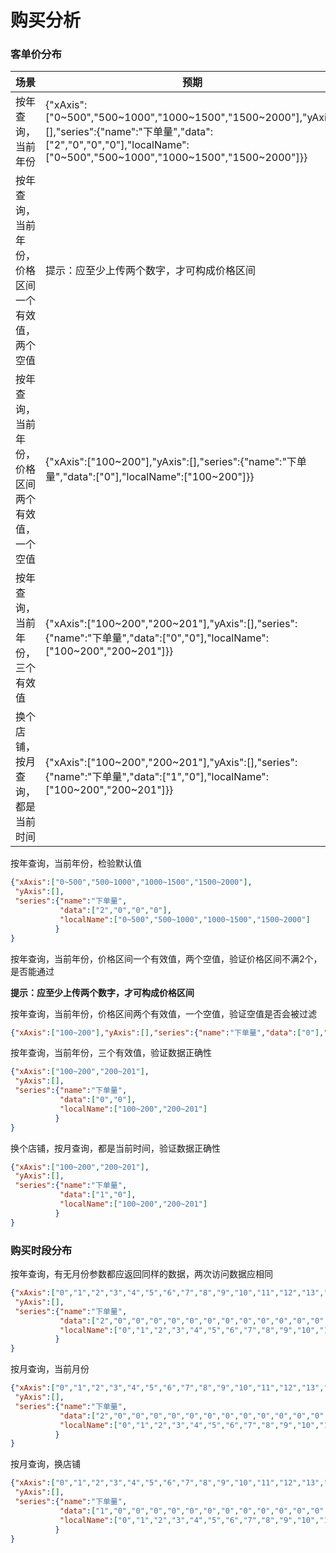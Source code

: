 # 购买分析

### 客单价分布

| 场景                                             | 预期                                                         | 备注                            |
| ------------------------------------------------ | ------------------------------------------------------------ | ------------------------------- |
| 按年查询，当前年份                               | {"xAxis":["0~500","500~1000","1000~1500","1500~2000"],"yAxis":[],"series":{"name":"下单量","data":["2","0","0","0"],"localName":["0~500","500~1000","1000~1500","1500~2000"]}} | 检验默认值                      |
| 按年查询，当前年份，价格区间一个有效值，两个空值 | 提示：应至少上传两个数字，才可构成价格区间                   | 验证价格区间不满2个，是否能通过 |
| 按年查询，当前年份，价格区间两个有效值，一个空值 | {"xAxis":["100~200"],"yAxis":[],"series":{"name":"下单量","data":["0"],"localName":["100~200"]}} | 验证空值是否会被过滤            |
| 按年查询，当前年份，三个有效值                   | {"xAxis":["100~200","200~201"],"yAxis":[],"series":{"name":"下单量","data":["0","0"],"localName":["100~200","200~201"]}} | 验证数据正确性                  |
| 换个店铺，按月查询，都是当前时间                 | {"xAxis":["100~200","200~201"],"yAxis":[],"series":{"name":"下单量","data":["1","0"],"localName":["100~200","200~201"]}} | 验证数据正确性                  |

按年查询，当前年份，检验默认值

```json
{"xAxis":["0~500","500~1000","1000~1500","1500~2000"],
 "yAxis":[],
 "series":{"name":"下单量",
           "data":["2","0","0","0"],
           "localName":["0~500","500~1000","1000~1500","1500~2000"]
          }
}
```

按年查询，当前年份，价格区间一个有效值，两个空值，验证价格区间不满2个，是否能通过

**提示：应至少上传两个数字，才可构成价格区间**

按年查询，当前年份，价格区间两个有效值，一个空值，验证空值是否会被过滤

```json
{"xAxis":["100~200"],"yAxis":[],"series":{"name":"下单量","data":["0"],"localName":["100~200"]}}
```

按年查询，当前年份，三个有效值，验证数据正确性

```json
{"xAxis":["100~200","200~201"],
 "yAxis":[],
 "series":{"name":"下单量",
           "data":["0","0"],
           "localName":["100~200","200~201"]
          }
}
```

换个店铺，按月查询，都是当前时间，验证数据正确性

```json
{"xAxis":["100~200","200~201"],
 "yAxis":[],
 "series":{"name":"下单量",
           "data":["1","0"],
           "localName":["100~200","200~201"]
          }
}
```

### 购买时段分布

按年查询，有无月份参数都应返回同样的数据，两次访问数据应相同

```json
{"xAxis":["0","1","2","3","4","5","6","7","8","9","10","11","12","13","14","15","16","17","18","19","20","21","22","23"],
 "yAxis":[],
 "series":{"name":"下单量",
           "data":["2","0","0","0","0","0","0","0","0","0","0","0","0","0","0","0","0","0","0","0","0","0","0","0"],
           "localName":["0","1","2","3","4","5","6","7","8","9","10","11","12","13","14","15","16","17","18","19","20","21","22","23"]
          }
}
```

按月查询，当前月份

```json
{"xAxis":["0","1","2","3","4","5","6","7","8","9","10","11","12","13","14","15","16","17","18","19","20","21","22","23"],
 "yAxis":[],
 "series":{"name":"下单量",
           "data":["2","0","0","0","0","0","0","0","0","0","0","0","0","0","0","0","0","0","0","0","0","0","0","0"],
           "localName":["0","1","2","3","4","5","6","7","8","9","10","11","12","13","14","15","16","17","18","19","20","21","22","23"]
          }
}
```

按月查询，换店铺

```json
{"xAxis":["0","1","2","3","4","5","6","7","8","9","10","11","12","13","14","15","16","17","18","19","20","21","22","23"],
 "yAxis":[],
 "series":{"name":"下单量",
           "data":["1","0","0","0","0","0","0","0","0","0","0","0","0","0","0","0","0","0","0","0","0","0","0","0"],
           "localName":["0","1","2","3","4","5","6","7","8","9","10","11","12","13","14","15","16","17","18","19","20","21","22","23"]
          }
}
```


